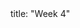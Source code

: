 <frontmatter>
title: "Week 4"
</frontmatter>

<panel header="{{glyphicon_flag}} Outcomes" popup-url="{{baseUrl}}/schedule/week4/outcomes.html" expanded no-close>
  <include src="outcomes.md#main" />
</panel>


<panel header="{{glyphicon_check}} Todo" no-close>
  <include src="todo.md" />
</panel>

<panel header="{{glyphicon_pencil}} Tutorial 4" no-close>
  <include src="tutorial.md" />
</panel>

<panel header="{{glyphicon_blackboard}} Lecture 4" no-close>
  <include src="lecture.md" />
</panel>
